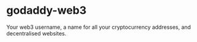 # godaddy-web3
Your web3 username, a name for all your cryptocurrency addresses, and decentralised websites.

